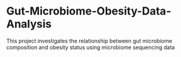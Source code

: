 # Gut-Microbiome-Obesity-Data-Analysis
This project investigates the relationship between gut microbiome composition and obesity status using microbiome sequencing data

